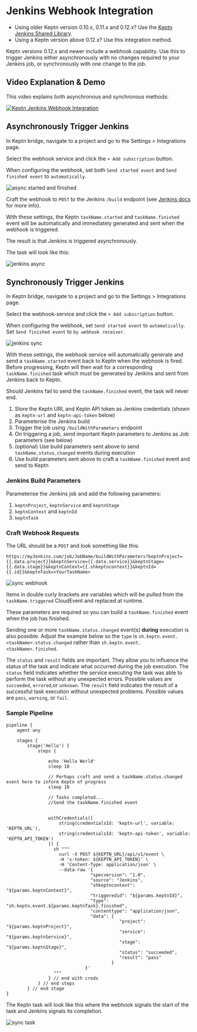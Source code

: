 # Jenkins Webhook Integration

- Using older Keptn version 0.10.x, 0.11.x and 0.12.x? Use the [Keptn Jenkins Shared Library](https://artifacthub.io/packages/keptn/keptn-integrations/jenkins-library).
- Using a Keptn version above 0.12.x? Use this integration method.

Keptn versions 0.12.x and newer include a webhook capability. Use this to trigger Jenkins either asynchronously with no changes required to your Jenkins job, or synchronously with one change to the job.

## Video Explanation & Demo

This video explains both asynchronous and synchronous methods:

[![Keptn Jenkins Webhook Integration](https://img.youtube.com/vi/ehI23d7s-dY/0.jpg)](https://www.youtube.com/watch?v=ehI23d7s-dY&t=50s)

## Asynchronously Trigger Jenkins
In Keptn bridge, navigate to a project and go to the Settings > Integrations page.

Select the webhook service and click the `+ Add subscription` button.

When configuring the webhook, set both `Send started event` and `Send finished event` to `automatically`.

![async started and finished](https://raw.githubusercontent.com/keptn-contrib/artifacthub/main/jenkins-webhook/1.0.0/assets/async-started-finished.jpg)

Craft the webhook to `POST` to the Jenkins `/build` endpoint (see [Jenkins docs](https://www.jenkins.io/doc/book/using/remote-access-api/) for more info).

With these settings, the Keptn `taskName.started` and `taskName.finished` event will be automatically and immediately generated and sent when the webhook is triggered.

The result is that Jenkins is triggered asynchronously.

The task will look like this:

![jenkins async](https://raw.githubusercontent.com/keptn-contrib/artifacthub/main/jenkins-webhook/1.0.0/assets/async-task.jpg)

## Synchronously Trigger Jenkins

In Keptn bridge, navigate to a project and go to the Settings > Integrations page.

Select the webhook-service and click the `+ Add subscription` button.

When configuring the webhook, set `Send started event` to `automatically`. Set `Send finished event` to `by webhook receiver`.

![jenkins sync](https://raw.githubusercontent.com/keptn-contrib/artifacthub/main/jenkins-webhook/1.0.0/assets/sync-started-finished.jpg)

With these settings, the webhook service will automatically generate and send a `taskName.started` event back to Keptn when the webhook is fired. Before progressing, Keptn will then wait for a corresponding `taskName.finished` task which must be generated by Jenkins and sent from Jenkins back to Keptn.

Should Jenkins fail to send the `taskName.finished` event, the task will never end.

1. Store the Keptn URL and Keptn API token as Jenkins credentials (shown as `keptn-url` and `keptn-api-token` below)
2. Parameterise the Jenkins build
3. Trigger the job using `/buildWithParameters` endpoint
4. On triggering a job, send important Keptn parameters to Jenkins as Job parameters (see below)
5. (optional) Use build parameters sent above to send `taskName.status.changed` events during execution
6. Use build parameters sent above to craft a `taskName.finished` event and send to Keptn

### Jenkins Build Parameters
Parameterise the Jenkins job and add the following parameters:

1. `keptnProject`, `keptnService` and `keptnStage`
2. `keptnContext` and `keptnId`
3. `keptnTask`

### Craft Webhook Requests

The URL should be a `POST` and look something like this:

```
https://myJenkins.com/job/JobName/buildWithParameters?keptnProject={{.data.project}}&keptnService={{.data.service}}&keptnStage={{.data.stage}}&keptnContext={{.shkeptncontext}}&keptnId={{.id}}&keptnTask=<YourTaskName>
```

![sync webhook](https://raw.githubusercontent.com/keptn-contrib/artifacthub/main/jenkins-webhook/1.0.0/assets/sync-webhook.jpg)

Items in double curly brackets are variables which will be pulled from the `taskName.triggered` CloudEvent and replaced at runtime.

These parameters are required so you can build a `taskName.finished` event when the job has finished.

Sending one or more `taskName.status.changed` event(s) **during** execution is also possible. Adjust the example below so the `type` is `sh.keptn.event.<taskName>.status.changed` rather than `sh.keptn.event.<taskName>.finished`.

The `status` and `result` fields are important. They allow you to influence the status of the task and indicate what occurred during the job execution. The `status` field indicates whether the service executing the task was able to perform the task without any unexpected errors. Possible values are `succeeded`, `errored`,or `unknown`. The `result` field indicates the result of a successful task execution without unexpected problems. Possible values are `pass`, `warning`, or `fail`.

### Sample Pipeline

```
pipeline {
    agent any

    stages {
        stage('Hello') {
            steps {
                
                echo 'Hello World'
                sleep 10

                // Perhaps craft and send a taskName.status.changed event here to inform Keptn of progress
                sleep 10

                // Tasks completed...
                //Send the taskName.finished event 

                
                withCredentials([
                    string(credentialsId: 'keptn-url', variable: 'KEPTN_URL'),
                    string(credentialsId: 'keptn-api-token', variable: 'KEPTN_API_TOKEN')
                ]) {
                  sh """
                    curl -X POST ${KEPTN_URL}/api/v1/event \
                    -H 'x-token: ${KEPTN_API_TOKEN}' \
                    -H 'Content-Type: application/json' \
                    --data-raw '{
                                "specversion": "1.0",
                                "source": "Jenkins",
                                "shkeptncontext": "${params.keptnContext}",
                                "triggeredid": "${params.keptnId}",
                                "type": "sh.keptn.event.${params.keptnTask}.finished",
                                "contenttype": "application/json",
                                "data": {
                                           "project": "${params.keptnProject}",
                                           "service": "${params.keptnService}",
                                           "stage": "${params.keptnStage}",
                                           "status": "succeeded",
                                           "result": "pass"
                                        }
                              }'
                  """
                } // end with creds
            } // end steps
        } // end stage
}
```

The Keptn task will look like this where the webhook signals the start of the task and Jenkins signals its completion.


![sync task](https://raw.githubusercontent.com/keptn-contrib/artifacthub/main/jenkins-webhook/1.0.0/assets/sync-task.jpg)

